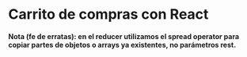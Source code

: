 # Carrito de compras con React

#### Nota (fe de erratas): en el reducer utilizamos el spread operator para copiar partes de objetos o arrays ya existentes, no parámetros rest.
